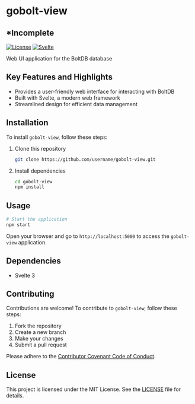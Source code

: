 # gobolt-view

## *Incomplete

[![License](https://img.shields.io/badge/license-MIT-blue.svg)](https://github.com/username/gobolt-view/blob/main/LICENSE)
[![Svelte](https://img.shields.io/badge/Svelte-3-orange)](https://svelte.dev/)

Web UI application for the BoltDB database

## Key Features and Highlights

- Provides a user-friendly web interface for interacting with BoltDB
- Built with Svelte, a modern web framework
- Streamlined design for efficient data management

## Installation

To install `gobolt-view`, follow these steps:

1. Clone this repository
   ```bash
   git clone https://github.com/username/gobolt-view.git
   ```

2. Install dependencies
   ```bash
   cd gobolt-view
   npm install
   ```

## Usage

```bash
# Start the application
npm start
```

Open your browser and go to `http://localhost:5000` to access the `gobolt-view` application.

## Dependencies

- Svelte 3

## Contributing

Contributions are welcome! To contribute to `gobolt-view`, follow these steps:

1. Fork the repository
2. Create a new branch
3. Make your changes
4. Submit a pull request

Please adhere to the [Contributor Covenant Code of Conduct](https://www.contributor-covenant.org/version/2/0/code_of_conduct/).

## License

This project is licensed under the MIT License. See the [LICENSE](https://github.com/username/gobolt-view/blob/main/LICENSE) file for details.